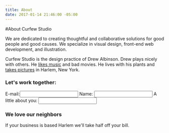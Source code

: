 ```yaml
---
title: About
date: 2017-01-14 21:46:00 -05:00
---
```


#About Curfew Studio

We are dedicated to creating thoughtful and collaborative solutions for good people and good causes. We specialize in visual design, front-end web development, and illustration.

Curfew Studio is the design practice of Drew Albinson. Drew plays nicely with others. He [likes music](http://spotify.com/user/curfewstudio "Follow Drew on Spotify") and bad movies. He lives with his plants and [takes pictures](http://instagram.com/user/drewacreative "Follow Drew on Instagram") in Harlem, New York.


### Let's work together:
E-mail:<input>
Name: <input>
A little about you: <input>

### We love our neighbors
If your business is based Harlem we'll take half off your bill.

